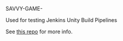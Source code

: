 SAVVY-GAME-

Used for testing Jenkins Unity Build Pipelines

See [this repo](https://github.com/Hassoun00/CI-Research-SAVVY) for more info.

